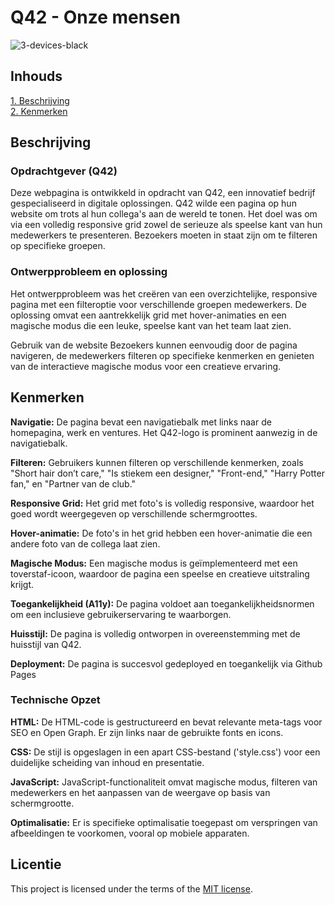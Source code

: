 # Q42 - Onze mensen
![3-devices-black](https://github.com/OvenMagnetron/the-startup-responsive-interactieve-website/assets/91184609/24e638a4-e914-49dd-be52-fd9e14a0f5e4)

## Inhouds
[1. Beschrijving](https://github.com/OvenMagnetron/the-startup-responsive-interactieve-website/blob/main/README.md#beschrijving)  
[2. Kenmerken](https://github.com/OvenMagnetron/the-startup-responsive-interactieve-website/blob/main/README.md#kenmerken)  

## Beschrijving
### Opdrachtgever (Q42)
Deze webpagina is ontwikkeld in opdracht van Q42, een innovatief bedrijf gespecialiseerd in digitale oplossingen. Q42 wilde een pagina op hun website om trots al hun collega's aan de wereld te tonen. Het doel was om via een volledig responsive grid zowel de serieuze als speelse kant van hun medewerkers te presenteren. Bezoekers moeten in staat zijn om te filteren op specifieke groepen.

### Ontwerpprobleem en oplossing
Het ontwerpprobleem was het creëren van een overzichtelijke, responsive pagina met een filteroptie voor verschillende groepen medewerkers. De oplossing omvat een aantrekkelijk grid met hover-animaties en een magische modus die een leuke, speelse kant van het team laat zien.

Gebruik van de website
Bezoekers kunnen eenvoudig door de pagina navigeren, de medewerkers filteren op specifieke kenmerken en genieten van de interactieve magische modus voor een creatieve ervaring.

<!-- In de Beschrijving staat hoe je project er uit ziet, hoe het werkt en wat je er mee kan. -->
<!-- Voeg een mooie poster visual toe 📸 -->
<!-- Voeg een link toe naar Github Pages 🌐-->

## Kenmerken
<!-- Bij Kenmerken staat welke technieken zijn gebruikt en hoe. Wat is de HTML structuur? Wat zijn de belangrijkste dingen in CSS? Wat is er met JS gedaan en hoe? -->
**Navigatie:**
De pagina bevat een navigatiebalk met links naar de homepagina, werk en ventures.
Het Q42-logo is prominent aanwezig in de navigatiebalk.

**Filteren:**
Gebruikers kunnen filteren op verschillende kenmerken, zoals "Short hair don’t care," "Is stiekem een designer," "Front-end," "Harry Potter fan," en "Partner van de club."

**Responsive Grid:**
Het grid met foto's is volledig responsive, waardoor het goed wordt weergegeven op verschillende schermgroottes.

**Hover-animatie:**
De foto's in het grid hebben een hover-animatie die een andere foto van de collega laat zien.

**Magische Modus:**
Een magische modus is geïmplementeerd met een toverstaf-icoon, waardoor de pagina een speelse en creatieve uitstraling krijgt.

**Toegankelijkheid (A11y):**
De pagina voldoet aan toegankelijkheidsnormen om een inclusieve gebruikerservaring te waarborgen.

**Huisstijl:**
De pagina is volledig ontworpen in overeenstemming met de huisstijl van Q42.

**Deployment:**
De pagina is succesvol gedeployed en toegankelijk via Github Pages

### Technische Opzet
**HTML:**
De HTML-code is gestructureerd en bevat relevante meta-tags voor SEO en Open Graph.
Er zijn links naar de gebruikte fonts en icons.

**CSS:**
De stijl is opgeslagen in een apart CSS-bestand ('style.css') voor een duidelijke scheiding van inhoud en presentatie.

**JavaScript:**
JavaScript-functionaliteit omvat magische modus, filteren van medewerkers en het aanpassen van de weergave op basis van schermgrootte.

**Optimalisatie:**
Er is specifieke optimalisatie toegepast om verspringen van afbeeldingen te voorkomen, vooral op mobiele apparaten.

## Licentie

This project is licensed under the terms of the [MIT license](./LICENSE).

